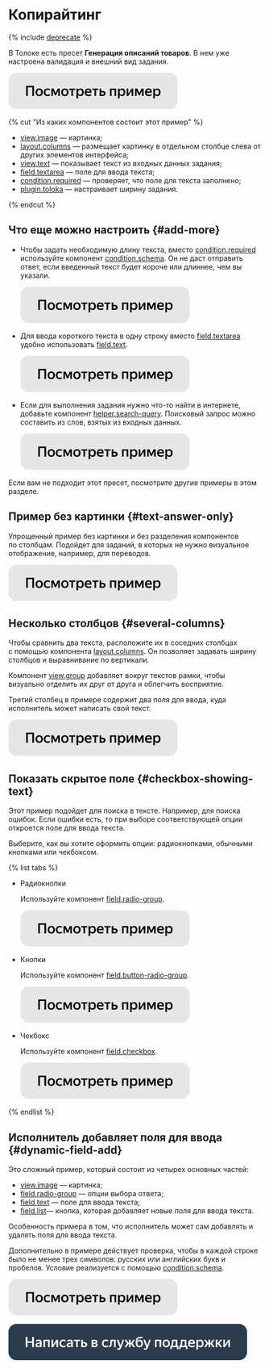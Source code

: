 # Копирайтинг

{% include [deprecate](../../_includes/deprecate.md) %}

В Толоке есть пресет **Генерация описаний товаров**. В нем уже настроена валидация и внешний вид задания.

[![](../_images/buttons/view-example.svg)](https://ya.cc/t/7SCzx9k63tw4cY)

{% cut "Из каких компонентов состоит этот пример" %}

- [view.image](../reference/view.image.md) — картинка;
- [layout.columns](../reference/layout.columns.md) — размещает картинку в отдельном столбце слева от других элементов интерфейса;
- [view.text](../reference/view.text.md) — показывает текст из входных данных задания;
- [field.textarea](../reference/field.textarea.md) — поле для ввода текста;
- [condition.required](../reference/condition.required.md) — проверяет, что поле для текста заполнено;
- [plugin.toloka](../reference/plugin.toloka.md) — настраивает ширину задания.

{% endcut %}

## Что еще можно настроить {#add-more}

- Чтобы задать необходимую длину текста, вместо [condition.required](../reference/condition.required.md) используйте компонент [condition.schema](../reference/condition.schema.md). Он не даст отправить ответ, если введенный текст будет короче или длиннее, чем вы указали.

  [![](../_images/buttons/view-example.svg)](https://ya.cc/t/HGHvwtRr3tw4sJ)

- Для ввода короткого текста в одну строку вместо [field.textarea](../reference/field.textarea.md) удобно использовать [field.text](../reference/field.text.md).

  [![](../_images/buttons/view-example.svg)](https://ya.cc/t/DGBPjUr13tw52u)

- Если для выполнения задания нужно что-то найти в интернете, добавьте компонент [helper.search-query](../reference/helper.search-query.md). Поисковый запрос можно составить из слов, взятых из входных данных.

  [![](../_images/buttons/view-example.svg)](https://ya.cc/t/ctYj5ab_3tw5GV)

Если вам не подходит этот пресет, посмотрите другие примеры в этом разделе.

## Пример без картинки {#text-answer-only}

Упрощенный пример без картинки и без разделения компонентов по столбцам. Подойдет для заданий, в которых не нужно визуальное отображение, например, для переводов.

[![](../_images/buttons/view-example.svg)](https://ya.cc/t/Aiq4OXqx3tw5U3)

## Несколько столбцов {#several-columns}

Чтобы сравнить два текста, расположите их в соседних столбцах с помощью компонента [layout.columns](../reference/layout.columns.md). Он позволяет задавать ширину столбцов и выравнивание по вертикали.

Компонент [view.group](../reference/view.group.md) добавляет вокруг текстов рамки, чтобы визуально отделить их друг от друга и облегчить восприятие.

Третий столбец в примере содержит два поля для ввода, куда исполнитель может написать свой текст.

[![](../_images/buttons/view-example.svg)](https://ya.cc/t/neLHjXL03tw5b7)

## Показать скрытое поле {#checkbox-showing-text}

Этот пример подойдет для поиска в тексте. Например, для поиска ошибок. Если ошибки есть, то при выборе соответствующей опции откроется поле для ввода текста.

Выберите, как вы хотите оформить опции: радиокнопками, обычными кнопками или чекбоксом.

{% list tabs %}

- Радиокнопки

  Используйте компонент [field.radio-group](../reference/field.radio-group.md).

  [![](../_images/buttons/view-example.svg)](https://ya.cc/t/5uEFopHJ3tw5pr)

- Кнопки

  Используйте компонент [field.button-radio-group](../reference/field.button-radio-group.md).

  [![](../_images/buttons/view-example.svg)](https://ya.cc/t/MLfbrtUN3tw5yT)

- Чекбокс

  Используйте компонент [field.checkbox](../reference/field.checkbox.md).

  [![](../_images/buttons/view-example.svg)](https://ya.cc/t/FR-CN4-R3tw686)

{% endlist %}

## Исполнитель добавляет поля для ввода {#dynamic-field-add}

Это сложный пример, который состоит из четырех основных частей:
- [view.image](../reference/view.image.md) — картинка;
- [field.radio-group](../reference/field.radio-group.md) — опции выбора ответа;
- [field.text](../reference/field.text.md) — поле для ввода текста;
- [field.list](../reference/field.list.md)— кнопка, которая добавляет новые поля для ввода текста.

Особенность примера в том, что исполнитель может сам добавлять и удалять поля для ввода текста.

Дополнительно в примере действует проверка, чтобы в каждой строке было не менее трех символов: русских или английских букв и пробелов. Условие реализуется с помощью [condition.schema](../reference/condition.schema.md).

[![](../_images/buttons/view-example.svg)](https://ya.cc/t/9lxm54yW3tw6NU)

[![](../_images/buttons/contact-support.svg)](../concepts/support.md)